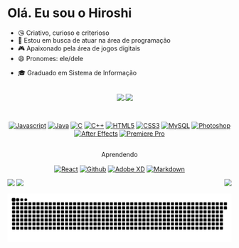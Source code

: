 # Olá. Eu sou o Hiroshi
- 😘 Criativo, curioso e criterioso
- 🔭 Estou em busca de atuar na área de programação
- 🎮 Apaixonado pela área de jogos digitais
- 😄 Pronomes: ele/dele
+ 🎓 Graduado em Sistema de Informação
  
  <div align="center" style="display: inline_block"><br>
      <a href="https://github.com/nhiroshihashimoto">
        <img align="center" src="https://github-readme-stats.vercel.app/api?username=nhiroshihashimoto&include_all_commits&count_private=true&show_icons=true&theme=tokyonight" />
      </a>
      <a href="https://github.com/nhiroshihashimoto">
        <img align="center" src="https://github-readme-stats.vercel.app/api/top-langs/?username=nhiroshihashimoto&theme=tokyonight&layout=compact&langs_count=8&show_icons=true" />
      </a>
  </div>
  
<div align="center" style="display: inline_block"><br>
  
  <a href="https://github.com/nhiroshihashimoto/module_smartmath"><img align="center" alt="Javascript" height="30" width="30" src="https://cdn.jsdelivr.net/gh/devicons/devicon/icons/javascript/javascript-original.svg"></a>
  <a href="https://www.linkedin.com/in/hiroshihashimoto"><img align="center" alt="Java" height="30" width="30" src="https://cdn.jsdelivr.net/gh/devicons/devicon/icons/java/java-original.svg"></a>
  <a href="https://www.linkedin.com/in/hiroshihashimoto"><img align="center" alt="C" height="30" width="30" src="https://cdn.jsdelivr.net/gh/devicons/devicon/icons/c/c-original.svg"></a>
  <a href="https://www.linkedin.com/in/hiroshihashimoto"><img align="center" alt="C++" height="30" width="30" src="https://cdn.jsdelivr.net/gh/devicons/devicon/icons/cplusplus/cplusplus-original.svg"></a>
  <a href="https://github.com/nhiroshihashimoto/calculator/tree/main"><img align="center" alt="HTML5" height="30" width="30" src="https://cdn.jsdelivr.net/gh/devicons/devicon/icons/html5/html5-original.svg"></a>
  <a href="https://github.com/nhiroshihashimoto/calculator/tree/main"><img align="center" alt="CSS3" height="30" width="30" src="https://cdn.jsdelivr.net/gh/devicons/devicon/icons/css3/css3-original.svg"></a>
  <a href="https://www.linkedin.com/in/hiroshihashimoto"><img align="center" alt="MySQL" height="30" width="30" src="https://cdn.jsdelivr.net/gh/devicons/devicon/icons/mysql/mysql-original-wordmark.svg"></a>
  <a href="https://www.linkedin.com/in/hiroshihashimoto"><img align="center" alt="Photoshop" height="30" width="30" src="https://cdn.jsdelivr.net/gh/devicons/devicon/icons/photoshop/photoshop-line.svg"></a>
  <a href="https://www.linkedin.com/in/hiroshihashimoto"><img align="center" alt="After Effects" height="30" width="30" src="https://cdn.jsdelivr.net/gh/devicons/devicon/icons/aftereffects/aftereffects-original.svg"></a>
  <a href="https://www.linkedin.com/in/hiroshihashimoto"><img align="center" alt="Premiere Pro" height="30" width="30" src="https://cdn.jsdelivr.net/gh/devicons/devicon/icons/premierepro/premierepro-original.svg"></a>
  
  ##
  
  Aprendendo
  
  
  <a href="https://www.linkedin.com/in/hiroshihashimoto"><img align="center" alt="React" height="30" width="30" src="https://cdn.jsdelivr.net/gh/devicons/devicon/icons/react/react-original.svg"></a>
  <a href="https://www.linkedin.com/in/hiroshihashimoto"><img align="center" alt="Github" height="30" width="30" src="https://iconmonstr.com/wp-content/g/gd/makefg.php?i=../assets/preview/2012/png/iconmonstr-github-1.png&r=173&g=244&b=255"></a>
  <a href="https://www.linkedin.com/in/hiroshihashimoto"><img align="center" alt="Adobe XD" height="30" width="30" src="https://cdn.jsdelivr.net/gh/devicons/devicon/icons/xd/xd-line.svg"></a>
  <a href="https://www.linkedin.com/in/hiroshihashimoto"><img align="center" alt="Markdown" height="30" width="30" src="https://d33wubrfki0l68.cloudfront.net/f1f475a6fda1c2c4be4cac04033db5c3293032b4/513a4/assets/images/markdown-mark-white.svg"></a>
  
</div>
  
<div style="display: inline_block">
  <a href="https://www.linkedin.com/in/hiroshihashimoto/"><img src="https://img.shields.io/badge/LinkedIn-0077B5?style=for-the-badge&logo=linkedin&logoColor=white"></a>
  <a href="mailto:hiroshi.hisako@gmail.com"><img src="https://img.shields.io/badge/Gmail-D14836?style=for-the-badge&logo=gmail&logoColor=white"></a>
  <img align="right" src="https://img.shields.io/github/followers/nhiroshihashimoto.svg?style=social&label=Follow&maxAge=2592000">
</div>

![Snake animation](https://github.com/nhiroshihashimoto/nhiroshihashimoto/blob/output/github-contribution-grid-snake.svg)
